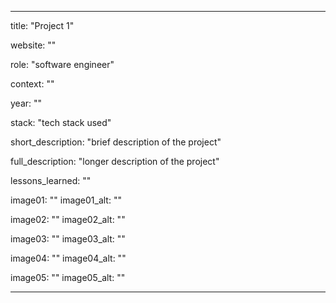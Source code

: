 ---

title: "Project 1"

website: ""

role: "software engineer"

context: ""

year: ""

stack: "tech stack used"

short_description: "brief description of the project"

full_description: "longer description of the project"

lessons_learned: ""

image01: ""
image01_alt: ""

image02: ""
image02_alt: ""

image03: ""
image03_alt: ""

image04: ""
image04_alt: ""

image05: ""
image05_alt: ""

---